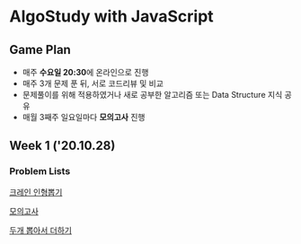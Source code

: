 AlgoStudy with JavaScript
===========================

Game Plan
----------
- 매주 **수요일 20:30**에 온라인으로 진행
- 매주 3개 문제 푼 뒤, 서로 코드리뷰 및 비교
- 문제풀이를 위해 적용하였거나 새로 공부한 알고리즘 또는 Data Structure 지식 공유
- 매월 3째주 일요일마다 **모의고사** 진행

## Week 1 ('20.10.28)

### Problem Lists

[크레인 인형뽑기](https://programmers.co.kr/learn/courses/30/lessons/64061 "프로그래머스 링크")

[모의고사](https://programmers.co.kr/learn/courses/30/lessons/42840 "프로그래머스 링크")

[두개 뽑아서 더하기](https://programmers.co.kr/learn/courses/30/lessons/68644 "프로그래머스 링크")

